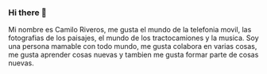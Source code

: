 ### Hi there 👋
Mi nombre es Camilo Riveros, me gusta el mundo de la telefonia movil, las fotografias de los paisajes, el mundo de los tractocamiones y la musica. Soy una persona mamable con todo mundo, me gusta colabora en  varias cosas, me gusta aprender cosas nuevas  y tambien me gusta formar parte de cosas nuevas.

<!--
**camilori17/camilori17** is a ✨ _special_ ✨ repository because its `README.md` (this file) appears on your GitHub profile.

Here are some ideas to get you started:

- 🔭 I’m currently working on ...
- 🌱 Estoy estudiando programacion de sofware
- 👯 Colabooro en un proyecto de control de ingresos
- 🤔 Me gusta ayudar a los demas
- 💬 Siempre estoy dispuestoiasssss
- 📫 How to reach me: ...
- 😄 Pronouns: ...
- ⚡ Fun fact: ...
-->
